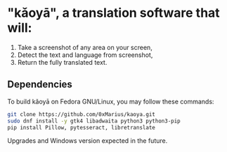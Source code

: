 # "kǎoyā", a translation software that will:

1. Take a screenshot of any area on your screen,
2. Detect the text and language from screenshot,
3. Return the fully translated text.

## Dependencies

To build kǎoyā on Fedora GNU/Linux, you may follow these commands: 

```bash
git clone https://github.com/0xMarius/kaoya.git
sudo dnf install -y gtk4 libadwaita python3 python3-pip
pip install Pillow, pytesseract, libretranslate
```
Upgrades and Windows version expected in the future.
